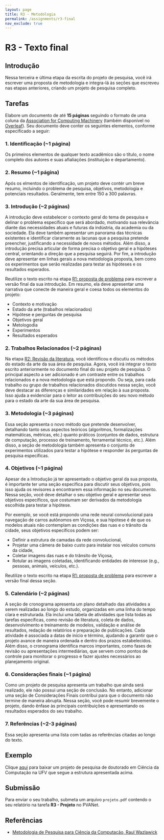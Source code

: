 ```yaml
---
layout: page
title: R3 - Metodologia
permalink: /assignments/r3-final
nav_exclude: true
---
```


# R3 - Texto final

## Introdução

Nessa terceira e última etapa da escrita do projeto de pesquisa, você irá escrever uma proposta de metodologia e integra-lá às seções que escreveu nas etapas anteriores, criando um projeto de pesquisa completo. 

## Tarefas

Elabore um documento de até **15 páginas** seguindo o formato de uma coluna da [Association for Computing Machinery](https://www.acm.org/publications/proceedings-template) (também disponível no [Overleaf](https://www.overleaf.com/latex/templates/association-for-computing-machinery-acm-generic-journal-manuscript-template/yffvrvzbhhpt)). Seu documento deve conter os seguintes elementos, conforme especificado a seguir:

### 1. Identificação (~1 página)

Os primeiros elementos de qualquer texto acadêmico são o título, o nome completo dos autores e suas afialiações (instituição e departamento).  

### 2. Resumo (~1 página)

Após os elmentos de identificação, um projeto deve contér um breve resumo, incluindo o problema de pesquisa, objetivos, metodologia e potenciais resultados. Geralmente, tem entre 150 a 300 palavras.

### 3. Introdução (~2 páginas)

A introdução deve estabelecer o contexto geral do tema de pesquisa e delinar o problema específico que será abordado, motivando sua relevância diante das necessidades atuais e futuras da indústria, da academia ou da sociedade. Ela deve também apresentar um panorama das técnicas existentes e identificar claramente as lacunas que a pesquisa pretende preencher, justificando a necessidade de novos métodos. Além disso, a introdução precisa articular de forma precisa o objetivo geral e a hipóteses central, orientando a direção que a pesquisa seguirá. Por fim, a introdução deve apresentar em linhas gerais a nova metodologia proposta, bem como os experimentos que serão realizadas para testar as hipóteses e os resultados esperados.

Reutilize o texto escrito na etapa [R1: proposta de problema](/assignments/r1-problema) para escrever a versão final da sua introdução. Em resumo, ela deve apresentar uma narrativa que conecte de maneira geral e coesa todos os elementos do projeto:
- Contexto e motivação
- Estado da arte (trabalhos relacionados)
- Hipótese e perguntas de pesquisa
- Objetivos geral
- Metologodia
- Experimentos
- Resultados esperados

### 2. Trabalhos Relacionados (~2 páginas)

Na etapa [R2: Revisão da literatura](/assignments/r2-revisao), você identificou e discutiu os métodos do estado da arte da sua área de pesquisa. Agora, você irá integrar o texto escrito anteriormente no documento final do seu projeto de pesquisa. O principal aspecto a ser adicionado é um contraste entre os trabalhos relacionados e a nova metodologia que está propondo. Ou seja, para cada trabalho ou grupo de trabalhos relacionados discutidos nessa seção, você deve destacar as diferenças e similaridades em relação à sua proposta. Isso ajuda a evidenciar para o leitor as contribuições do seu novo método para o estado da arte da sua área de pesquisa.

### 3. Metodologia (~3 páginas)

Essa seção apresenta o novo método que pretende desenvolver, detalhando tanto seus aspectos teóricos (algoritmos, formalizações matemáticas, métricas, etc.) quanto práticos (conjuntos de dados, estrutura de computação, processo de treinamento, ferramental técnico, etc.). Além disso, a seção de metodologia também apresenta o conjunto de experimentos utilizados para testar a hipótese e responder às perguntas de pesquisa específicas.

<!-- No contexto de IA, é muito comum projetos envolvendo a aplicação de uma técnica de IA conhecida para resolver um problema em um domínio específico. Por exemplo, uma rede neural convolucional para direção de carros autônomos em Viçosa. Nesse caso, como uma nova rede neural está sendo proposta, os autores devem ter alguma hipótese sobre porque as técnicas atuais são problemáticas. Por exemplo, os modelos atuais não funcionam bem em Viçosa porque suas ruas e trânsito possuem características únicas que raramente aparecem em outras regiões. Essa hipótese deve ter sido apresentada de maneira clara na Introdução.  -->

<!-- Geralmente, quando o problema já é conhecido (e.g., classificação de imagens), você deve definir quais experimentos serão utilizados para avaliar sua técnica em relação aos trabalhos relacionados destacados no início do projeto. Nos casos mais raros, em que você está investigando um problema novo, você definirá seus próprios experimentos e também proporá métodos de base para avaliar sua nova técnica. -->

### 4. Objetivos (~1 página)

Apesar de a Introdução já ter apresentado o objetivo geral da sua proposta, é importante ter uma seção específica para discutir seus objetivos, pois isso ajuda os revisores a encontrarem essa informação no seu documento. Nessa seção, você deve detalhar o seu objetivo geral e apresentar seus objetivos específicos, que costumam ser derivados da metodologia escolhida para testar a hipótese. 

Por exemplo, se você está propondo uma rede neural convolucional para navegação de carros autônomos em Viçosa, e sua hipótese é de que os modelos atuais não contemplam as condições das ruas e o trânsito da cidade, seus objetivos específicos podem ser:

- Definir a estrutura de camadas da rede convolucional,
- Projetar uma câmera de baixo custo para instalar nos veículos comuns da cidade,
- Coletar imagens das ruas e do trânsito de Viçosa,
- Rotular as imagens coletadas, identificando entidades de interesse (e.g., pessoas, animais, veículos, etc.).

Reutilize o texto escrito na etapa [R1: proposta de problema](/assignments/r1-problema) para escrever a versão final dessa seção.

### 5. Calendário (~2 páginas)

A seção de cronograma apresenta um plano detalhado das atividades a serem realizadas ao longo do estudo, organizadas em uma linha do tempo clara e estruturada. Ela inclui uma tabela de atividades que lista todas as tarefas específicas, como revisão de literatura, coleta de dados, desenvolvimento e treinamento de modelos, validação e análise de resultados, redação de relatórios e preparação de publicações. Cada atividade é associada a datas de início e término, ajudando a garantir que o projeto avance de maneira ordenada e dentro dos prazos estabelecidos. Além disso, o cronograma identifica marcos importantes, como fases de revisão ou apresentações intermediárias, que servem como pontos de controle para monitorar o progresso e fazer ajustes necessários ao planejamento original.

### 6. Considerações finais (~1 página)

Como um projeto de pesquisa apresenta um trabalho que ainda será realizado, ele não possui uma seção de conclusão. No entanto, adicionar uma seção de Considerações Finais contribui para que o documento não termine de maneira abrupta. Nessa seção, você pode resumir brevemente o projeto, dando ênfase às principais contribuições e apresentando os resultados esperados do seu trabalho.

### 7. Referências (~2-3 páginas)

Essa seção apresenta uma lista com tadas as referências citadas ao longo do texto.

## Exemplo

Clique [aqui](/assets/homework/projeto_exemplo.pdf) para baixar um projeto de pesquisa de doutorado em Ciência da Computação na UFV que segue a estrutura apresentada acima.

## Submissão

Para enviar o seu trabalho, submeta um arquivo `projeto.pdf` contendo o seu relatório na tarefa **R3 - Projeto** no PVANet.

## Referências

- [Metodologia de Pesquisa para Ciência da Computação, Raul Wazlawick](https://www.grupogen.com.br/e-book-metodologia-de-pesquisa-para-ciencia-da-computacao)





